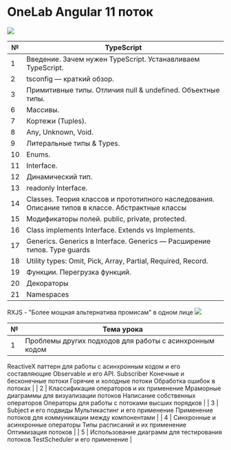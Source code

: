 # OneLab Angular 11 поток

![](https://raw.githubusercontent.com/remojansen/logo.ts/master/stickers/Screen%20Shot%202016-03-31%20at%2000.05.02.png)

| №    | TypeScript                                                                   | 
| ---- | -----------------------------------------------------------------------------|
| 1    | Введение. Зачем нужен TypeScript. Устанавливаем TypeScript.                  |         
| 2    | tsconfig — краткий обзор.                                                    |
| 3    | Примитивные типы. Отличия null & undefined. Объектные типы.                  |                                   
| 6    | Массивы.                                                                     |
| 7    | Кортежи (Tuples).                                                            | 
| 8    | Any, Unknown, Void.                                                          |
| 9    | Литеральные типы & Types.                                                    |
| 10   | Enums.                                                                       |
| 11   | Interface.                                                                   |
| 12   | Динамический тип.                                                            |
| 13   | readonly Interface.                                                          |
| 14   | Classes. Теория классов и прототипного наследования. Описание типов в классе. Абстрактные классы| 
| 15   | Модификаторы полей. public, private, protected.                                                  |
| 16   | Class implements Interface. Extends vs Implements.                           |    
| 17   | Generics. Generics в Interface. Generics — Расширение типов. Type guards     |
| 18   | Utility types: Omit, Pick, Array, Partial, Required, Record.                 |
| 19   | Функции. Перегрузка функций.                                                 |
| 20   | Декораторы                                                                   |
| 21   | Namespaces                                                                   |

RXJS - "Более мощная альтернатива промисам" в одном лице
![](https://habrastorage.org/getpro/habr/post_images/e85/553/cfd/e85553cfdb8db819c496c7d6ae9dad2b.png)

| №    | Тема урока                                                   | 
| ---- | ------------------------------------------------------------ |
| 1    | Проблемы других подходов для работы с асинхронным кодом
ReactiveX паттерн для работы с асинхронным кодом и его составляющие
Observable и его API. Subscriber
Конечные и бесконечные потоки
Горячие и холодные потоки
Обработка ошибок в потоках             |
| 2    | Классификация операторов и их применение
Мраморные диаграммы для визуализации потоков
Написание собственных операторов
Операторы для работы с потоками высших порядков
                        |
| 3    | Subject и его подвиды
Мультикастинг и его применение
Применение потоков для коммуникации между компонентами          |
| 4    | Синхронные и асинхронные операторы
Типы расписаний и их применение
Оптимизация потоков
                     | 
| 5    | Использование диаграмм для тестирования потоков
TestScheduler и его применение              |


